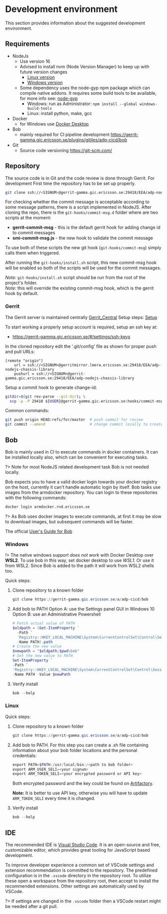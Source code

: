 # Development environment

This section provides information about the suggested development environment.

## Requirements

- NodeJs
  - Use version 16
  - Advised to install nvm (Node Version Manager) to keep up with future version changes
    - [Linux version](https://github.com/nvm-sh/nvm)
    - [Windows version](https://github.com/coreybutler/nvm-windows)
  - Some dependency uses the node-gyp npm package which can compile native addons.
    It requires some build tools to be available, for more info see: [node-gyp](https://github.com/nodejs/node-gyp)
    - Windows: run as Administrator: `npm install --global windows-build-tools`
    - Linux: install python, make, gcc
- Docker
  - for Windows use [Docker Desktop](https://www.docker.com/products/docker-desktop)
- Bob
  - mainly required for CI pipeline development <https://gerrit-gamma.gic.ericsson.se/plugins/gitiles/adp-cicd/bob>
- Git
  - Source code versioning <https://git-scm.com/>

## Repository

The source code is in Git and the code review is done through Gerrit.
For development First time the repository has to be set up properly.

```bash
git clone ssh://<SIGNUM>@gerrit-gamma.gic.ericsson.se:29418/EEA/adp-nodejs-chassis-library
```

For checking whether the commit message is acceptable according to some message patterns,
there is a script implemented in NodeJS.
After cloning the repo, there is the `git-hooks/commit-msg.d` folder where are two scripts at the
moment:

- **gerrit-commit-msg** - this is the default gerrit hook for adding change id to commit messages
- **smi-commit-msg.js** - the new hook to validate the commit message

To use both of these scripts the new git hook (`git-hooks/commit-msg`) simply calls them when
triggered.

After running the `git-hooks/install.sh` script, this new commit-msg hook will be enabled so both
of the scripts will be used for the commit messages.

_Note:_ `git-hooks/install.sh` script should be run from the root of the project's folder.\
_Note:_ this will override the existing commit-msg hook, which is the gerrit hook by default.

### Gerrit

The Gerrit server is maintained centrally [Gerrit_Central](https://wiki.lmera.ericsson.se/wiki/Gerrit_Central/Home)
Setup steps: [Setup](https://wiki.lmera.ericsson.se/wiki/Gerrit_Central/Setup)

To start working a properly setup account is required, setup an ssh key at:

- <https://gerrit-gamma.gic.ericsson.se/#/settings/ssh-keys>

In the cloned repository edit the '.git/config' file as shown for proper push and pull URLs:

```propreties
[remote "origin"]
    url = ssh://<SIGNUM>@gerritmirror.lmera.ericsson.se:29418/EEA/adp-nodejs-chassis-library
    pushurl = ssh://<SIGNUM>@gerrit-gamma.gic.ericsson.se:29418/EEA/adp-nodejs-chassis-library
```

Setup a commit hook to generate change-id:

```bash
gitdir=$(git rev-parse --git-dir); \
  scp -p -P 29418 ${USER}@gerrit-gamma.gic.ericsson.se:hooks/commit-msg ${gitdir}/hooks/
```

Common commands:

```bash
git push origin HEAD:refs/for/master  # push commit for review
git commit --amend                    # change commit locally to create a new patchset
```

## Bob

Bob is mainly used in CI to execute commands in docker containers. It can be installed locally
also, which can be convenient for executing tasks.

?> Note for most NodeJS related development task Bob is not needed locally.

Bob expects you to have a valid docker login towards your docker registry on the
host, currently it can't handle automatic login by itself. Bob tasks use images
from the armdocker repository. You can login to these repositories with the following commands:

```bash
docker login armdocker.rnd.ericsson.se
```

?> As Bob uses docker images to execute commands, at first it may be slow to download images, but
subsequent commands will be faster.

The official [User's Guide for Bob](https://gerrit-gamma.gic.ericsson.se/plugins/gitiles/adp-cicd/bob/+/master/USER_GUIDE_2.0.md#Running-bob-in-a-container-on-Windows)

### Windows

!> The native windows support _does not work_ with Docker Desktop over **WSL2**. To use bob
in this way, set docker desktop to use _WSL1_.
Or use it from WSL2. Since Bob is added to the path it will work from WSL2 shells too.

Quick steps:

1. Clone repository to a known folder

   ```powershell
   git clone https://gerrit-gamma.gic.ericsson.se/a/adp-cicd/bob
   ```

2. Add bob to PATH
   Option A: use the Settings panel GUI in Windows 10
   Option B: use an Administrative Powershell

   ```powershell
   # Fetch actual value of PATH
   $oldpath = (Get-ItemProperty `
     -Path `
     'Registry::HKEY_LOCAL_MACHINE\System\CurrentControlSet\Control\Session Manager\Environment' `
     -Name PATH).path
   # Create the new value
   $newpath = "$oldpath;$pwd\bob"
   # Set the new value to PATH
   Set-ItemProperty `
   -Path `
   'Registry::HKEY_LOCAL_MACHINE\System\CurrentControlSet\Control\Session Manager\Environment' `
   -Name PATH -Value $newPath
   ```

3. Verify install

   ```powershell
   bob --help
   ```

### Linux

Quick steps:

1. Clone repository to a known folder

   ```powershell
   git clone https://gerrit-gamma.gic.ericsson.se/a/adp-cicd/bob
   ```

2. Add bob to PATH.
   For this step you can create a .sh file containing information about your bob folder locations
   and the personal credentials:

   ```powershell
   export PATH=$PATH:/usr/local/bin:/<path to bob folder>
   export ARM_USER_SELI=<your signum>
   export ARM_TOKEN_SELI=<your encrypted password or API key>
   ```

   Both encrypted password and the key could be found on
   [Artifactory](https://arm.seli.gic.ericsson.se/ui/admin/artifactory/user_profile).

   **Note:** It is better to use API key, otherwise you will have to update `ARM_TOKEN_SELI` every
   time it is changed.

3. Verify install

   ```powershell
   bob --help
   ```

## IDE

The recommended IDE is [Visual Studio Code](https://code.visualstudio.com/). It is an open-source
and free, customizable editor, which provides great tooling for JavaScript based development.

To improve developer experience a common set of VSCode settings and extension recommendation is
committed to the repository. The predefined configuration is in the `.vscode` directory in the
repository root. To utilize these open a workspace from the repository root, then accept to install
the recommended extensions. Other settings are automatically used by VSCode.

?> If settings are changed in the `.vscode` folder then a VSCode restart might be needed after
a git pull.
